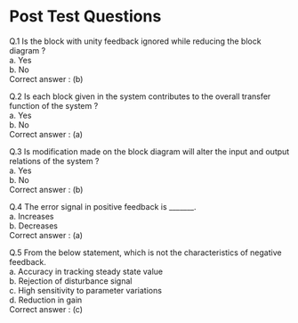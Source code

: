 # Post Test Questions
Q.1 Is the block with unity feedback ignored while reducing the block diagram ?\
a. Yes\
b. No\
Correct answer : (b)

Q.2 Is each block given in the system contributes to the overall transfer function of the system ?\
a. Yes\
b. No\
Correct answer : (a)

Q.3 Is modification made on the block diagram will alter the input and output relations of the system ?\
a. Yes\
b. No\
Correct answer : (b)

Q.4 The error signal in positive feedback is _______.\
a. Increases\
b. Decreases\
Correct answer : (a)

Q.5 From the below statement, which is not the characteristics of negative feedback.\
a. Accuracy in tracking steady state value\
b. Rejection of disturbance signal\
c. High sensitivity to parameter variations\
d. Reduction in gain\
Correct answer : (c)
